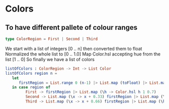 # Colors
## To have different pallete of colour ranges

```Elm
type ColorRegion = First | Second | Third
```


We start with a list of integers [0 .. n] then converted them to float
Normalized the whole list to [0 .. 1.0]
Map Color.hsl accepting hue from the list [1 .. 0]
So finally we have a list of colors

```Elm
listOfColors : ColorRegion -> Int -> List Color
listOfColors region n = 
   let
      firstRegion = List.range 0 (n-1) |> List.map (toFloat) |> List.map (\x -> x / (3 * (toFloat (n-1))))
   in case region of
         First -> firstRegion |> List.map (\h -> Color.hsl h 1 0.7)
         Second -> List.map (\x -> x + 0.33) firstRegion |> List.map (\h -> Color.hsl h 1 0.5)
         Third -> List.map (\x -> x + 0.66) firstRegion |> List.map (\h -> Color.hsl h 1 0.5)
```
